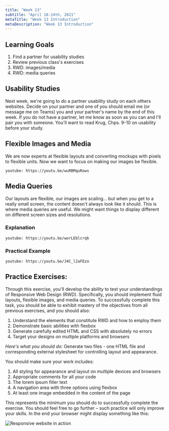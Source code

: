 ```yaml
---
title: "Week 13"
subtitle: "April 18-24th, 2021"
metaTitle: "Week 13 Introduction"
metaDescription: "Week 13 Introduction"
---
```


## Learning Goals
1. Find a partner for usability studies
1. Review previous class's exercises
1. RWD: images/media
1. RWD: media queries

## Usability Studies
Next week, we're going to do a partner usability study on each others websites. Decide on your partner and one of you should email me (or message me on Teams) you and your partner's name by the end of this week. If you do not have a partner, let me know as soon as you can and I'll pair you with someone. You'll want to read Krug, Chps. 9-10 on usability before your study.

<!-- ## Review of Flexible Grid exercises
Class intro and review of previous exercises. I recommend you follow along and make sure you understand flexible grids before moving on.

`youtube: https://youtu.be/6G30TCbaNic` -->

## Flexible Images and Media
We are now experts at flexible layouts and converting mockups with pixels to flexible units. Now we want to focus on making our images be flexible. 

`youtube: https://youtu.be/wuRBMquRows`

## Media Queries
Our layouts are flexible, our images are scaling... but when you get to a really small screen, the content doesn't always look like it should. This is where
media queries are useful. We might want things to display different on different screen sizes and resolutions.

### Explanation
`youtube: https://youtu.be/worLEblcrqk`

### Practical Example
`youtube: https://youtu.be/J4C_l2aFEzo`

<!-- [GitHub Link](https://github.com/kauffmanes/lec23-rwd-media-queries) -->

## Practice Exercises:
Through this exercise, you'll develop the ability to test your understandings of Responsive Web Design (RWD). Specifically, you should implement fluid layouts, flexible images, and media queries. To successfully complete this task, you should be able to exhibit mastery of the objectives from all previous exercises, and you should also:
1. Understand the elements that constitute RWD and how to employ them
1. Demonstrate basic abilities with flexbox
1. Generate carefully edited HTML and CSS with absolutely no errors
1. Target your designs on multiple platforms and browsers

*Here's what you should do:*
Generate two files - one HTML file and corresponding external stylesheet for controlling layout and appearance.

You should make sure your work includes:
1. All styling for appearance and layout on multiple devices and browsers
1. Appropriate comments for all your code
1. The lorem ipsum filler text
1. A navigation area with three options using flexbox
1. At least one image embedded in the content of the page

This represents the minimum you should do to successfully complete the exercise. You
should feel free to go further – such practice will only improve your skills. In the end
your browser might display something like this:

![Responsive website in action](https://kauffeem-public.s3.amazonaws.com/cis275/hw6example.gif)
